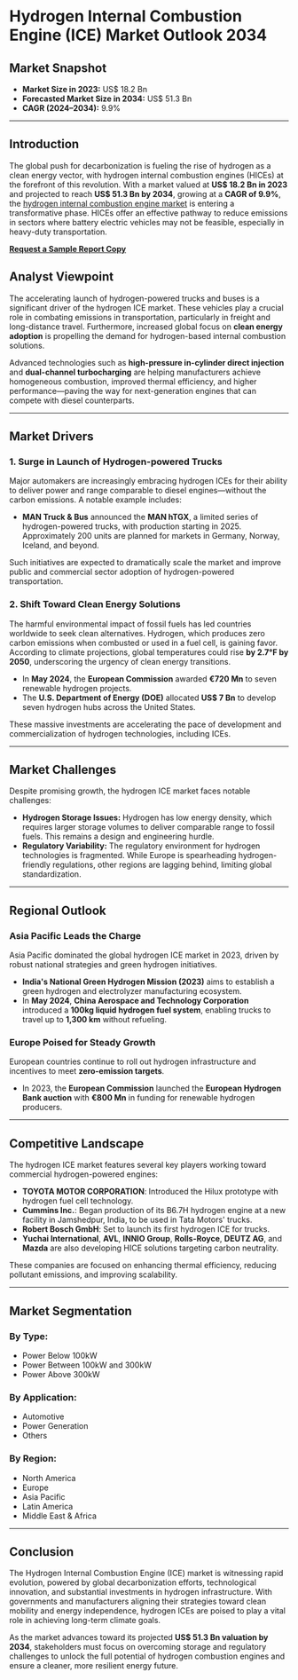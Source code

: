 # Hydrogen Internal Combustion Engine (ICE) Market Outlook 2034

## Market Snapshot
- **Market Size in 2023:** US$ 18.2 Bn  
- **Forecasted Market Size in 2034:** US$ 51.3 Bn  
- **CAGR (2024–2034):** 9.9%

---

## Introduction

The global push for decarbonization is fueling the rise of hydrogen as a clean energy vector, with hydrogen internal combustion engines (HICEs) at the forefront of this revolution. With a market valued at **US$ 18.2 Bn in 2023** and projected to reach **US$ 51.3 Bn by 2034**, growing at a **CAGR of 9.9%**, the [hydrogen internal combustion engine market](https://www.transparencymarketresearch.com/hydrogen-internal-combustion-engine-market.html) is entering a transformative phase. HICEs offer an effective pathway to reduce emissions in sectors where battery electric vehicles may not be feasible, especially in heavy-duty transportation.

[**Request a Sample Report Copy**](https://www.transparencymarketresearch.com/sample/sample.php?flag=S&rep_id=86135)


## Analyst Viewpoint

The accelerating launch of hydrogen-powered trucks and buses is a significant driver of the hydrogen ICE market. These vehicles play a crucial role in combating emissions in transportation, particularly in freight and long-distance travel. Furthermore, increased global focus on **clean energy adoption** is propelling the demand for hydrogen-based internal combustion solutions.

Advanced technologies such as **high-pressure in-cylinder direct injection** and **dual-channel turbocharging** are helping manufacturers achieve homogeneous combustion, improved thermal efficiency, and higher performance—paving the way for next-generation engines that can compete with diesel counterparts.

---

## Market Drivers

### 1. Surge in Launch of Hydrogen-powered Trucks

Major automakers are increasingly embracing hydrogen ICEs for their ability to deliver power and range comparable to diesel engines—without the carbon emissions. A notable example includes:

- **MAN Truck & Bus** announced the **MAN hTGX**, a limited series of hydrogen-powered trucks, with production starting in 2025. Approximately 200 units are planned for markets in Germany, Norway, Iceland, and beyond.

Such initiatives are expected to dramatically scale the market and improve public and commercial sector adoption of hydrogen-powered transportation.

### 2. Shift Toward Clean Energy Solutions

The harmful environmental impact of fossil fuels has led countries worldwide to seek clean alternatives. Hydrogen, which produces zero carbon emissions when combusted or used in a fuel cell, is gaining favor. According to climate projections, global temperatures could rise **by 2.7°F by 2050**, underscoring the urgency of clean energy transitions.

- In **May 2024**, the **European Commission** awarded **€720 Mn** to seven renewable hydrogen projects.
- The **U.S. Department of Energy (DOE)** allocated **US$ 7 Bn** to develop seven hydrogen hubs across the United States.

These massive investments are accelerating the pace of development and commercialization of hydrogen technologies, including ICEs.

---

## Market Challenges

Despite promising growth, the hydrogen ICE market faces notable challenges:

- **Hydrogen Storage Issues:** Hydrogen has low energy density, which requires larger storage volumes to deliver comparable range to fossil fuels. This remains a design and engineering hurdle.
- **Regulatory Variability:** The regulatory environment for hydrogen technologies is fragmented. While Europe is spearheading hydrogen-friendly regulations, other regions are lagging behind, limiting global standardization.

---

## Regional Outlook

### Asia Pacific Leads the Charge

Asia Pacific dominated the global hydrogen ICE market in 2023, driven by robust national strategies and green hydrogen initiatives.

- **India's National Green Hydrogen Mission (2023)** aims to establish a green hydrogen and electrolyzer manufacturing ecosystem.
- In **May 2024**, **China Aerospace and Technology Corporation** introduced a **100kg liquid hydrogen fuel system**, enabling trucks to travel up to **1,300 km** without refueling.

### Europe Poised for Steady Growth

European countries continue to roll out hydrogen infrastructure and incentives to meet **zero-emission targets**.

- In 2023, the **European Commission** launched the **European Hydrogen Bank auction** with **€800 Mn** in funding for renewable hydrogen producers.

---

## Competitive Landscape

The hydrogen ICE market features several key players working toward commercial hydrogen-powered engines:

- **TOYOTA MOTOR CORPORATION**: Introduced the Hilux prototype with hydrogen fuel cell technology.
- **Cummins Inc.**: Began production of its B6.7H hydrogen engine at a new facility in Jamshedpur, India, to be used in Tata Motors' trucks.
- **Robert Bosch GmbH**: Set to launch its first hydrogen ICE for trucks.
- **Yuchai International**, **AVL**, **INNIO Group**, **Rolls-Royce**, **DEUTZ AG**, and **Mazda** are also developing HICE solutions targeting carbon neutrality.

These companies are focused on enhancing thermal efficiency, reducing pollutant emissions, and improving scalability.

---

## Market Segmentation

### By Type:
- Power Below 100kW
- Power Between 100kW and 300kW
- Power Above 300kW

### By Application:
- Automotive
- Power Generation
- Others

### By Region:
- North America
- Europe
- Asia Pacific
- Latin America
- Middle East & Africa

---

## Conclusion

The Hydrogen Internal Combustion Engine (ICE) market is witnessing rapid evolution, powered by global decarbonization efforts, technological innovation, and substantial investments in hydrogen infrastructure. With governments and manufacturers aligning their strategies toward clean mobility and energy independence, hydrogen ICEs are poised to play a vital role in achieving long-term climate goals.

As the market advances toward its projected **US$ 51.3 Bn valuation by 2034**, stakeholders must focus on overcoming storage and regulatory challenges to unlock the full potential of hydrogen combustion engines and ensure a cleaner, more resilient energy future.
